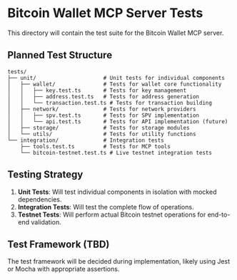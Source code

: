 # Bitcoin Wallet MCP Server Tests

This directory will contain the test suite for the Bitcoin Wallet MCP server.

## Planned Test Structure

```
tests/
├── unit/                     # Unit tests for individual components
│   ├── wallet/               # Tests for wallet core functionality
│   │   ├── key.test.ts       # Tests for key management
│   │   ├── address.test.ts   # Tests for address generation
│   │   └── transaction.test.ts # Tests for transaction building
│   ├── network/              # Tests for network providers
│   │   ├── spv.test.ts       # Tests for SPV implementation
│   │   └── api.test.ts       # Tests for API implementation (future)
│   ├── storage/              # Tests for storage modules
│   └── utils/                # Tests for utility functions
└── integration/              # Integration tests
    ├── tools.test.ts         # Tests for MCP tools
    └── bitcoin-testnet.test.ts # Live testnet integration tests
```

## Testing Strategy

1. **Unit Tests**: Will test individual components in isolation with mocked dependencies.
2. **Integration Tests**: Will test the complete flow of operations.
3. **Testnet Tests**: Will perform actual Bitcoin testnet operations for end-to-end validation.

## Test Framework (TBD)

The test framework will be decided during implementation, likely using Jest or Mocha with appropriate assertions.
